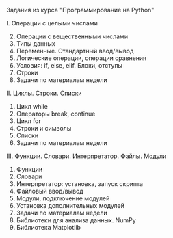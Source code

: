 Задания из курса "Программирование на Python"

I. Операции с целыми числами

2. Операции с вещественными числами
3. Типы данных
4. Переменные. Стандартный ввод/вывод
5. Логические операции, операции сравнения
6. Условия: if, else, elif. Блоки, отступы
7. Строки
8. Задачи по материалам недели

II. Циклы. Строки. Списки

1. Цикл while
2. Операторы break, continue
3. Цикл for
4. Строки и символы
5. Списки
6. Задачи по материалам недели

III. Функции. Словари. Интерпретатор. Файлы. Модули

1. Функции
2. Словари
3. Интерпретатор: установка, запуск скрипта 
4. Файловый ввод/вывод
5. Модули, подключение модулей
6. Установка дополнительных модулей
7. Задачи по материалам недели
8. Библиотеки для анализа данных. NumPy
9. Библиотека Matplotlib
